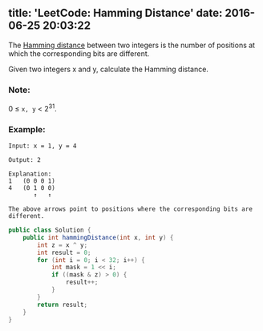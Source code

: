 title: 'LeetCode: Hamming Distance'
date: 2016-06-25 20:03:22
---

The [Hamming distance](https://en.wikipedia.org/wiki/Hamming_distance) between two integers is the number of positions at which the corresponding bits are different.

Given two integers x and y, calculate the Hamming distance.

### Note:
0 ≤ `x, y` < 2<sup>31</sup>.

### Example:

```
Input: x = 1, y = 4

Output: 2

Explanation:
1   (0 0 0 1)
4   (0 1 0 0)
       ↑   ↑

The above arrows point to positions where the corresponding bits are different.
```

```java
public class Solution {
    public int hammingDistance(int x, int y) {
        int z = x ^ y;
        int result = 0;
        for (int i = 0; i < 32; i++) {
            int mask = 1 << i;
            if ((mask & z) > 0) {
                result++;
            }
        }
        return result;
    }
}
```